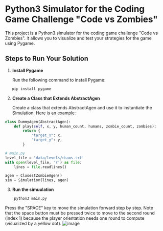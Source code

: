 # Python3 Simulator for the Coding Game Challenge "Code vs Zombies"

This project is a Python3 simulator for the coding game challenge "Code vs Zombies". It allows you to visualize and test your strategies for the game using Pygame.

## Steps to Run Your Solution

1. **Install Pygame**

   Run the following command to install Pygame:

```sh
   pip install pygame
```

2. **Create a Class that Extends AbstractAgen**

   Create a class that extends AbstractAgen and use it to instantiate the Simulation. Here is an example:

```Python dummy_agen.py
class DummyAgen(AbstractAgen):
    def play(self, x, y, human_count, humans, zombie_count, zombies):
        return {
            "target_x": x,
            "target_y": y,
        }

# main.py
level_file = 'data/levels/chaos.txt'
with open(level_file, 'r') as file:
    lines = file.readlines()

agen = ClosestZombieAgen()
sim = Simulation(lines, agen)
```
3. **Run the simuulation**

```sh
    python3 main.py
```

Press the "SPACE" key to move the simulation forward step by step. Note that the space button must be pressed twice to move to the second round (index 1) because the player orientation needs one round to compute (visualized by a yellow dot).
![image](https://github.com/user-attachments/assets/de9ee970-bb42-4169-829a-130c0f38a1f0)
